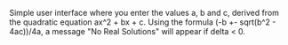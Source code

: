 Simple user interface where you enter the values a, b and c, derived from the quadratic equation ax^2 + bx + c. Using the formula (-b +- sqrt(b^2 - 4ac))/4a, a message "No Real Solutions" will appear if delta < 0. 
